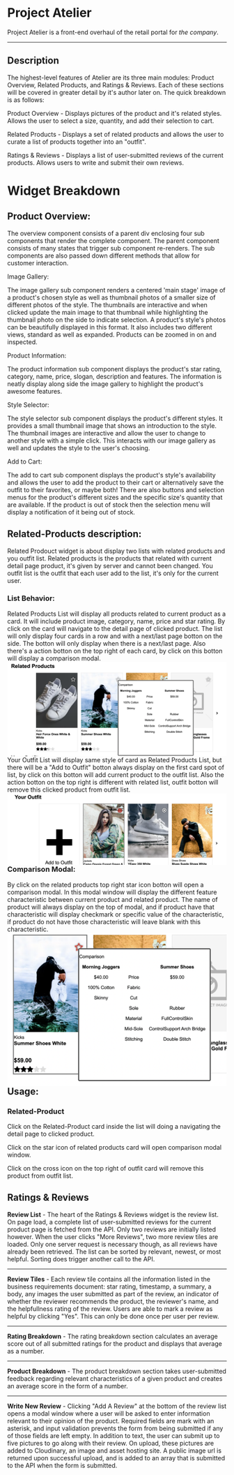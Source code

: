 # Project Atelier

Project Atelier is a front-end overhaul of the retail portal for *the company*.
***


## Description

The highest-level features of Atelier are its three main modules: Product Overview, Related Products, and Ratings & Reviews. Each of these sections will be covered in greater detail by it's author later on. The quick breakdown is as follows:

Product Overview - Displays pictures of the product and it's related styles. Allows the user to select a size, quantity, and add their selection to cart.

Related Products - Displays a set of related products and allows the user to curate a list of products together into an "outfit".

Ratings & Reviews - Displays a list of user-submitted reviews of the current products. Allows users to write and submit their own reviews.

# Widget Breakdown

## Product Overview:

The overview component consists of a parent div enclosing four sub components that render the complete component. The parent component consists of many states that trigger sub component re-renders. The sub components are also passed down different methods that allow for customer interaction.

Image Gallery:

The image gallery sub component renders a centered 'main stage' image of a product's chosen style as well as thumbnail photos of a smaller size of different photos of the style. The thumbnails are interactive and when clicked update the main image to that thumbnail while highlighting the thumbnail photo on the side to indicate selection. A product's style's photos can be beautifully displayed in this format. It also includes two different views, standard as well as expanded. Products can be zoomed in on and inspected.

Product Information:

The product information sub component displays the product's star rating, category, name, price, slogan, description and features. The information is neatly display along side the image gallery to highlight the product's awesome features.

Style Selector:

The style selector sub component displays the product's different styles. It provides a small thumbnail image that shows an introduction to the style. The thumbnail images are interactive and allow the user to change to another style with a simple click. This interacts with our image gallery as well and updates the style to the user's choosing.

Add to Cart:

The add to cart sub component displays the product's style's availability and allows the user to add the product to their cart or alternatively save the outfit to their favorites, or maybe both! There are also buttons and selection menus for the product's different sizes and the specific size's quantity that are available. If the product is out of stock then the selection menu will display a notification of it being out of stock.

## Related-Products description:
Related Prodouct widget is about display two lists with related products and you outfit list. Related products is the products that related with current detail page product, it's given by server and cannot been changed. You outfit list is the outfit that each user add to the list, it's only for the current user.
### List Behavior:
Related Products List will display all products related to current product as a card. It will include product image, category, name, price and star rating. By click on the card will navigate to the detail page of clicked product. The list will only display four cards in a row and with a next/last page botton on the side. The botton will only display when there is a next/last page. Also there's a action botton on the top right of each card, by click on this botton will display a comparison modal.
<img src="./client/dist/product-list.png"
     alt="product-related-list"
     style="float: left; margin-right: 10px;" />

Your Outfit List will display same style of card as Related Products List, but there will be a "Add to Outfit" botton always display on the first card spot of list, by click on this botton will add current product to the outfit list. Also the action botton on the top right is different with related list, outfit botton will remove this clicked product from outfit list.
<img src="./client/dist/outfit-list.png"
     alt="product-related-list"
     style="float: left; margin-right: 10px;" />

### Comparison Modal:
By click on the related products top right star icon botton will open a comparison modal. In this modal window will display the different feature characteristic between current product and related product. The name of product will always display on the top of modal, and if product have that characteristic will display checkmark or specific value of the characteristic, if product do not have those characteristic will leave blank with this characteristic.
<img src="./client/dist/comparison.png"
     alt="product-related-list"
     style="float: left; margin-right: 10px;" />

## Usage:

### Related-Product

Click on the Related-Product card inside the list will doing a navigating the detail page to clicked product.

Click on the star icon of related products card will open comparison modal window.

Click on the cross icon on the top right of outfit card will remove this product from outfit list.

## Ratings & Reviews
**Review List** - The heart of the Ratings & Reviews widget is the review list. On page load, a complete list of user-submitted reviews for the current product page is fetched from the API. Only two reviews are initially listed however. When the user clicks "More Reviews", two more review tiles are loaded. Only one server request is necessary though, as all reviews have already been retrieved. The list can be sorted by relevant, newest, or most helpful. Sorting does trigger another call to the API.
***
**Review Tiles** - Each review tile contains all the information listed in the business requirements document: star rating, timestamp, a summary, a body, any images the user submitted as part of the review, an indicator of whether the reviewer recommends the product, the reviewer's name, and the helpfullness rating of the review. Users are able to mark a review as helpful by clicking "Yes". This can only be done once per user per review.
***
**Rating Breakdown** - The rating breakdown section calculates an average score out of all submitted ratings for the product and displays that average as a number.
***
**Product Breakdown** - The product breakdown section takes user-submitted feedback regarding relevant characteristics of a given product and creates an average score in the form of a number.
***
**Write New Review** - Clicking "Add A Review" at the bottom of the review list opens a modal window where a user will be asked to enter information relevant to their opinion of the product. Required fields are mark with an asterisk, and input validation prevents the form from being submitted if any of those fields are left empty. In addition to text, the user can submit up to five pictures to go along with their review. On upload, these pictures are added to Cloudinary, an image and asset hosting site. A public image url is returned upon successful upload, and is added to an array that is submitted to the API when the form is submitted.



